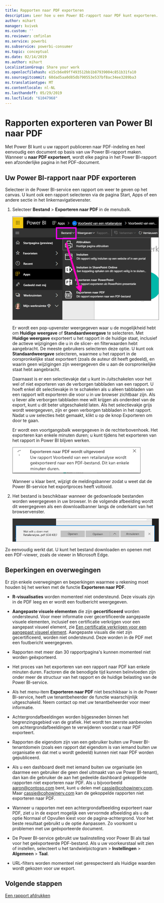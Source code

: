```yaml
---
title: Rapporten naar PDF exporteren
description: Leer hoe u een Power BI-rapport naar PDF kunt exporteren.
author: mihart
manager: kvivek
ms.custom: ''
ms.reviewer: cmfinlan
ms.service: powerbi
ms.subservice: powerbi-consumer
ms.topic: conceptual
ms.date: 02/14/2019
ms.author: mihart
LocalizationGroup: Share your work
ms.openlocfilehash: e15cb6e09ff493512bb1b87939004c851b31fa10
ms.sourcegitcommit: 60dad5aa0d85db790553e537bf8ac34ee3289ba3
ms.translationtype: MT
ms.contentlocale: nl-NL
ms.lasthandoff: 05/29/2019
ms.locfileid: "61047968"
---
```

# <a name="export-reports-from-power-bi-to-pdf"></a>Rapporten exporteren van Power BI naar PDF
Met Power BI kunt u uw rapport publiceren naar PDF-indeling en heel eenvoudig een document op basis van uw Power BI-rapport maken. Wanneer u **naar PDF exporteert**, wordt elke pagina in het Power BI-rapport een afzonderlijke pagina in het PDF-document.

## <a name="how-to-export-your-power-bi-report-to-pdf"></a>Uw Power BI-rapport naar PDF exporteren
Selecteer in de Power BI-service een rapport om weer te geven op het canvas. U kunt ook een rapport selecteren via de pagina Start, Apps of een andere sectie in het linkernavigatievenster.

1. Selecteer **Bestand** > **Exporteren naar PDF** in de menubalk.

    ![Selecteer Bestand in de menubalk, de pijl wijst naar Exporteren naar PDF](media/end-user-pdf/power-bi-export-pdf.png)

    Er wordt een pop-upvenster weergegeven waar u de mogelijkheid hebt om **Huidige weergave** of **Standaardweergave** te selecteren.  Met **Huidige weergave** exporteert u het rapport in de huidige staat, inclusief de actieve wijzigingen die u in de slicer- en filterwaarden hebt aangebracht.  De meeste gebruikers selecteren deze optie.  U kunt ook **Standaardweergave** selecteren, waarmee u het rapport in de oorspronkelijke staat exporteert (zoals de auteur dit heeft gedeeld), en waarin geen wijzigingen zijn weergegeven die u aan de oorspronkelijke staat hebt aangebracht.
    
    Daarnaast is er een selectievakje dat u kunt in-/uitschakelen voor het wel of niet exporteren van de verborgen tabbladen van een rapport.  U hoeft enkel dit selectievakje in te schakelen als u alleen tabbladen van een rapport wilt exporteren die voor u in uw browser zichtbaar zijn.  Als u liever alle verborgen tabbladen mee wilt krijgen als onderdeel van de export, kunt u dit beter uitgeschakeld laten.  Als het selectievakje grijs wordt weergegeven, zijn er geen verborgen tabbladen in het rapport.  Nadat u uw selecties hebt gemaakt, klikt u op de knop Exporteren om door te gaan.
    
    Er wordt een voortgangsbalk weergegeven in de rechterbovenhoek. Het exporteren kan enkele minuten duren; u kunt tijdens het exporteren van het rapport in Power BI blijven werken.

    ![Bericht over voortgang van exporteren](media/end-user-pdf/power-bi-export-message.png)

    Wanneer u klaar bent, wijzigt de meldingsbanner zodat u weet dat de Power BI-service het exportproces heeft voltooid.

2. Het bestand is beschikbaar wanneer de gedownloade bestanden worden weergegeven in uw browser. In de volgende afbeelding wordt dit weergegeven als een downloadbanner langs de onderkant van het browservenster.

    ![Locatie van het gedownloade bestand](media/end-user-pdf/power-bi-save-file.png)

Zo eenvoudig werkt dat. U kunt het bestand downloaden en openen met een PDF-viewer, zoals de viewer in Microsoft Edge.


## <a name="limitations-and-considerations"></a>Beperkingen en overwegingen
Er zijn enkele overwegingen en beperkingen waarmee u rekening moet houden bij het werken met de functie **Exporteren naar PDF**.

* **R-visualisaties** worden momenteel niet ondersteund. Deze visuals zijn in de PDF leeg en er wordt een foutbericht weergegeven.  

* **Aangepaste visuele elementen** die zijn **gecertificeerd** worden ondersteund. Voor meer informatie over gecertificeerde aangepaste visuele elementen, inclusief een certificatie verkrijgen voor een aangepast visueel element, zie [Een certificatie verkrijgen voor een aangepast visueel element](../power-bi-custom-visuals-certified.md). Aangepaste visuals die niet zijn gecertificeerd, worden niet ondersteund. Deze worden in de PDF met een foutbericht weergegeven.   

* Rapporten met meer dan 30 rapportpagina's kunnen momenteel niet worden geëxporteerd.

* Het proces van het exporteren van een rapport naar PDF kan enkele minuten duren. Factoren die de benodigde tijd kunnen beïnvloeden zijn onder meer de structuur van het rapport en de huidige belasting van de Power BI-service.

* Als het menu-item **Exporteren naar PDF** niet beschikbaar is in de Power BI-service, heeft uw tenantbeheerder de functie waarschijnlijk uitgeschakeld. Neem contact op met uw tenantbeheerder voor meer informatie.

* Achtergrondafbeeldingen worden bijgesneden binnen het begrenzingsgebied van de grafiek. Het wordt ten zeerste aanbevolen om achtergrondafbeeldingen te verwijderen voordat u naar PDF exporteert.

* Rapporten die eigendom zijn van een gebruiker buiten uw Power BI-tenantdomein (zoals een rapport dat eigendom is van iemand buiten uw organisatie en dat met u wordt gedeeld) kunnen niet naar PDF worden gepubliceerd.

* Als u een dashboard deelt met iemand buiten uw organisatie (en daarmee een gebruiker die geen deel uitmaakt van uw Power BI-tenant), dan kan die gebruiker de aan het gedeelde dashboard gekoppelde rapporten niet exporteren naar PDF. Als u bijvoorbeeld aaron@contoso.com bent, kunt u delen met cassie@cohowinery.com. Maar cassie@cohowinery.com kan de gekoppelde rapporten niet exporteren naar PDF.

* Wanneer u rapporten met een achtergrondafbeelding exporteert naar PDF, ziet u in de export mogelijk een vervormde afbeelding als u de optie Normaal of Opvullen kiest voor de pagina-achtergrond.  Voor het beste resultaat gebruikt u de optie Aanpassen. Zo voorkomt u problemen met uw geëxporteerde document.

* De Power BI-service gebruikt uw taalinstelling voor Power BI als taal voor het geëxporteerde PDF-bestand. Als u uw voorkeurstaal wilt zien of instellen, selecteert u het tandwielpictogram > **Instellingen** > **Algemeen** > **Taal**.

* URL-filters worden momenteel niet gerespecteerd als Huidige waarden wordt gekozen voor uw export.

## <a name="next-steps"></a>Volgende stappen
[Een rapport afdrukken](end-user-print.md)
